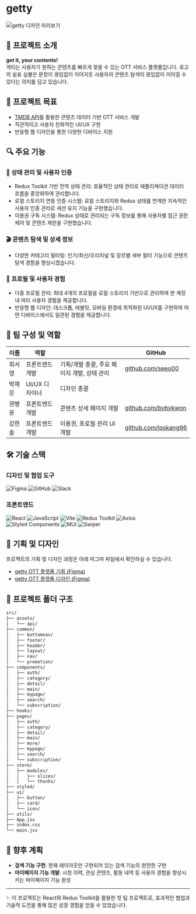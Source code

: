 # getty

![getty 디자인 미리보기](/images/getty.png)

## 📌 프로젝트 소개

**get it, your contents!**  
게티는 사용자가 원하는 콘텐츠를 빠르게 찾을 수 있는 OTT 서비스 플랫폼입니다. 로고의 쉼표 심볼은 문장이 끊임없이 이어지듯 사용자의 콘텐츠 탐색이 끊임없이 이어질 수 있다는 의미를 담고 있습니다.

## 🎯 프로젝트 목표

- [TMDB API](https://developers.themoviedb.org/3/getting-started/introduction)를 활용한 콘텐츠 데이터 기반 OTT 서비스 개발
- 직관적이고 사용자 친화적인 UI/UX 구현
- 반응형 웹 디자인을 통한 다양한 디바이스 지원

## 🔍 주요 기능

### 🔐 상태 관리 및 사용자 인증

- Redux Toolkit 기반 전역 상태 관리: 효율적인 상태 관리로 애플리케이션 데이터 흐름을 중앙화하여 관리합니다.
- 로컬 스토리지 연동 인증 시스템: 로컬 스토리지와 Redux 상태를 연계한 지속적인 사용자 인증 관리로 세션 유지 기능을 구현했습니다.
- 이용권 구독 시스템: Redux 상태로 관리되는 구독 정보를 통해 사용자별 접근 권한 제어 및 콘텐츠 제한을 구현했습니다.

### 🎬 콘텐츠 탐색 및 상세 정보

- 다양한 카테고리 필터링: 인기/최신/오리지널 및 장르별 세부 필터 기능으로 콘텐츠 탐색 경험을 향상시켰습니다.

### 👤 프로필 및 사용자 경험

- 다중 프로필 관리: 최대 4개의 프로필을 로컬 스토리지 기반으로 관리하여 한 계정 내 여러 사용자 경험을 제공합니다.
- 반응형 웹 디자인: 데스크톱, 태블릿, 모바일 환경에 최적화된 UI/UX를 구현하여 어떤 디바이스에서도 일관된 경험을 제공합니다.

## 👥 팀 구성 및 역할

| 이름   | 역할            |                                             | GitHub                                               |
| ------ | --------------- | ------------------------------------------- | ---------------------------------------------------- |
| 최서영 | 프론트엔드 개발 | 기획/개발 총괄, 주요 페이지 개발, 상태 관리 | [github.com/seeo00](https://github.com/seeo00)       |
| 박채은 | UI/UX 디자이너  | 디자인 총괄                                 |                                                      |
| 권병윤 | 프론트엔드 개발 | 콘텐츠 상세 페이지 개발                     | [github.com/bybykwon](https://github.com/bybykwon)   |
| 강한솔 | 프론트엔드 개발 | 이용권, 프로필 관리 UI 개발                 | [github.com/loskang96](https://github.com/loskang96) |

## 🛠️ 기술 스택

### 디자인 및 협업 도구

![Figma](https://img.shields.io/badge/Figma-F24E1E?style=for-the-badge&logo=figma&logoColor=white)
![GitHub](https://img.shields.io/badge/GitHub-181717?style=for-the-badge&logo=github&logoColor=white)
![Slack](https://img.shields.io/badge/Slack-4A154B?style=for-the-badge&logo=slack&logoColor=white)

### 프론트엔드

![React](https://img.shields.io/badge/React-61DAFB?style=for-the-badge&logo=react&logoColor=black)
![JavaScript](https://img.shields.io/badge/JavaScript-F7DF1E?style=for-the-badge&logo=javascript&logoColor=black)
![Vite](https://img.shields.io/badge/Vite-646CFF?style=for-the-badge&logo=vite&logoColor=white)
![Redux Toolkit](https://img.shields.io/badge/Redux_Toolkit-764ABC?style=for-the-badge&logo=redux&logoColor=white)
![Axios](https://img.shields.io/badge/Axios-5A29E4?style=for-the-badge&logo=axios&logoColor=white)
![Styled Components](https://img.shields.io/badge/Styled_Components-DB7093?style=for-the-badge&logo=styled-components&logoColor=white)
![MUI](https://img.shields.io/badge/MUI-007FFF?style=for-the-badge&logo=mui&logoColor=white)
![Swiper](https://img.shields.io/badge/Swiper-6332F6?style=for-the-badge&logo=swiper&logoColor=white)

## 📝 기획 및 디자인

프로젝트의 기획 및 디자인 과정은 아래 피그마 파일에서 확인하실 수 있습니다.

- [getty OTT 플랫폼 기획 (Figma)](https://www.figma.com/design/fST7WlorbRd8EMRazO6Rtj/getty-OTT-%EC%9B%B9%2F%EB%AA%A8%EB%B0%94%EC%9D%BC-%ED%94%84%EB%A1%9C%EC%A0%9D%ED%8A%B8_%EA%B8%B0%ED%9A%8D?node-id=0-1&t=kQgVIl2Cm3gn4AOS-1)
- [getty OTT 플랫폼 디자인 (Figma)](https://www.figma.com/design/oLpBVGoEVrIu3pnOMhz8BF/OTT?node-id=324-7037&t=jvO90n4hBd84O84f-1)

## 📂 프로젝트 폴더 구조

```bash
src/
├── assets/
│   └── api/
├── common/
│   ├── bottomnav/
│   ├── footer/
│   ├── header/
│   ├── layout/
│   ├── nav/
│   └── promotion/
├── components/
│   ├── auth/
│   ├── category/
│   ├── detail/
│   ├── main/
│   ├── mypage/
│   ├── search/
│   └── subscription/
├── hooks/
├── pages/
│   ├── auth/
│   ├── category/
│   ├── detail/
│   ├── main/
│   ├── more/
│   ├── mypage/
│   ├── search/
│   └── subscription/
├── store/
│   ├── modules/
│   │   ├── slices/
│   │   └── thunks/
├── styled/
├── ui/
│   ├── button/
│   ├── card/
│   └── icon/
├── utils/
├── App.jsx
├── index.css
└── main.jsx
```

## 🚀 향후 계획

- **검색 기능 구현**: 현재 레이아웃만 구현되어 있는 검색 기능의 완전한 구현
- **마이페이지 기능 개발**: 시청 이력, 관심 콘텐츠, 활동 내역 등 사용자 경험을 향상시키는 마이페이지 기능 완성

---

✨ 이 프로젝트는 React와 Redux Toolkit을 활용한 첫 팀 프로젝트로, 효과적인 협업과 기술적 도전을 통해 많은 성장 경험을 얻을 수 있었습니다.
